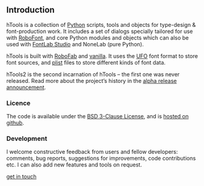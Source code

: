 ## Introduction

hTools is a collection of [Python](http://python.org/) scripts, tools and objects for type-design & font-production work. It includes a set of dialogs specially tailored for use with [RoboFont](http://robofont.com/), and core Python modules and objects which can also be used with [FontLab Studio](http://www.fontlab.com/font-editor/fontlab-studio/) and NoneLab (pure Python).

hTools is built with [RoboFab](http://robofag.org/) and [vanilla](http://code.typesupply.com/wiki/Vanilla). It uses the [UFO](http://unifiedfontobject.org/) font format to store font sources, and [plist](https://en.wikipedia.org/wiki/Property_list) files to store different kinds of font data.

hTools2 is the second incarnation of hTools – the first one was never released. Read more about the project’s history in the [alpha release announcement](http://hipertipo.com/blog/htools-2-alpha-release/).

### Licence

The code is available under the [BSD 3-Clause License](http://www.opensource.org/licenses/BSD-3-Clause), and is [hosted on github](https://github.com/gferreira/hTools2).

### Development

I welcome constructive feedback from users and fellow developers: comments, bug reports, suggestions for improvements, code contributions etc. I can also add new features and tools on request.

[get in touch](mailto:gustavo@hipertipo.com)
